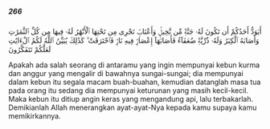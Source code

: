 ##### 266

<span class="ayah">أَيَوَدُّ أَحَدُكُمْ أَن تَكُونَ لَهُۥ جَنَّةٌۭ مِّن نَّخِيلٍۢ وَأَعْنَابٍۢ تَجْرِى مِن تَحْتِهَا ٱلْأَنْهَٰرُ لَهُۥ فِيهَا مِن كُلِّ ٱلثَّمَرَٰتِ وَأَصَابَهُ ٱلْكِبَرُ وَلَهُۥ ذُرِّيَّةٌۭ ضُعَفَآءُ فَأَصَابَهَآ إِعْصَارٌۭ فِيهِ نَارٌۭ فَٱحْتَرَقَتْ ۗ كَذَٰلِكَ يُبَيِّنُ ٱللَّهُ لَكُمُ ٱلْءَايَٰتِ لَعَلَّكُمْ تَتَفَكَّرُونَ</span>

<span class="ayah_translation">Apakah ada salah seorang di antaramu yang ingin mempunyai kebun kurma dan anggur yang mengalir di bawahnya sungai-sungai; dia mempunyai dalam kebun itu segala macam buah-buahan, kemudian datanglah masa tua pada orang itu sedang dia mempunyai keturunan yang masih kecil-kecil. Maka kebun itu ditiup angin keras yang mengandung api, lalu terbakarlah. Demikianlah Allah menerangkan ayat-ayat-Nya kepada kamu supaya kamu memikirkannya.</span>
